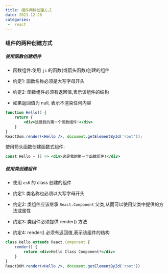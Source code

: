 ```yaml
---
title: 组件两种创建方式
date: 2021-12-28
categories:
 -  react
---
```


### 组件的两种创建方式

##### 使用函数创建组件

- 函数组件:使用 `js` 的函数(或箭头函数)创建的组件

- 约定1: 函数名称必须是大写字母开头

- 约定2: 函数组件必须有返回值,表示该组件的结构

- 如果返回值为 null, 表示不渲染任何内容

```jsx
function Hello() {
    return {
        <div>这是我的第一个函数组件!</div>
    }
}
ReactDom.render(<Hello />, document.getElementById('root'));
```

使用箭头函数创建函数式组件:

```jsx
const Hello = () => <div>这是我的第一个函数组件!</div>
```

##### 使用类创建组件

- 使用 `es6` 的 class 创建的组件

- 约定1: 类名称也必须以大写字母开头
- 约定2: 类组件应该继承 `React.Component` 父类,从而可以使用父类中提供的方法或属性
- 约定3: 类组件必须提供 render() 方法
- 约定4: render() 必须有返回值,表示该组件的结构

```jsx
class Hello extends React.Component {
    render() {
        return <div>Hello Class Component!</div>
    }
}
ReactDOM.render(<Hello />, document.getElementById('root'))
```
